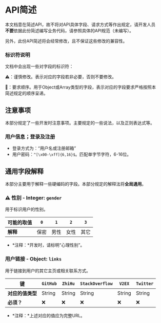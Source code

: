 # API简述

本文档意在简述API，故不将对API具体字段、请求方式等作出规定，请开发人员**不要**依据此份简述编写业务代码，请参照具体的API规范（未编写）。

另外，此份API简述将会经常修改，且不保证这些修改的兼容性。

### 标识符说明

文档中会出现一些对字段的标识符：

:warning:：谨慎修改。表示对应的字段若非必要，否则不要修改。

:arrow_down_small:：要求顺序。用于Object或Array类型的字段，表示对应的字段要求严格按照本简述规定的顺序呈递。

## 注意事项

本部分规定了一些开发时注意事项。主要规定的一些说法，以及正则表达式等。

### 用户信息；登录及注册

 - 登录方式为：“用户名或注册邮箱”
 - 用户密码：`^[\x00-\xff]{6,16}$`。匹配单字节字符，6-16位。

## 通用字段解释

本部分主要用于解释一些硬编码的字段。本部分规定的解释法将**全局通用**。

### :warning: 性别 - Integer: `gender`

用于标识用户的性别。

| **可能的取值** | `0`  | `1`  | `2`  | `3`  |
|-- |--  |--| -- | -- |
| **解释**       | 保密 | 男性 | 女性 | 其它 |

- *注释：*开发时，请标明“心理性别”。

### 用户链接 - Object: `links`

用于链接到用户的其它主页或相关联系方式。

| 键               | `GitHub` | `ZhiHu` | `StackOverflow` | `V2EX` | `Twitter` |
| ---------------- | -------- | ------- | --------------- | ------ | --------- |
| **对应的值类型** | String   | String  | String          | String | String    |
| **必须？**       | :x:      | :x:     | :x:             | :x:    | :x:       |

- *注释：*上述对应的值应为完整URL。

